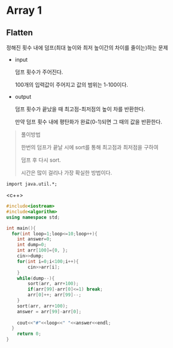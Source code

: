 # Array 1

## Flatten

정해진 횟수 내에 덤프(최대 높이와 최저 높이간의 차이를 줄이는)하는 문제

- input

  덤프 횟수가 주어진다.

  100개의 입력값이 주어지고 값의 범위는 1-100이다.

- output

  덤프 횟수가 끝났을 때 최고점-최저점의 높이 차를 반환한다.

  만약 덤프 횟수 내에 평탄화가 완료(0-1)되면 그 때의 값을 반환한다.

>풀이방법
>
>한번의 덤프가 끝날 시에 sort를 통해 최고점과 최저점을 구하여
>
>덤프 후 다시 sort. 
>
>시간은 많이 걸리나 가장 확실한 방법이다.



```
import java.util.*;
```

<c++>

```c++
#include<iostream>
#include<algorithm>
using namespace std;

int main(){
  for(int loop=1;loop<=10;loop++){
    int answer=0;
    int dump=0;
    int arr[100]={0, };
    cin>>dump;
    for(int i=0;i<100;i++){
        cin>>arr[i];
    }
    while(dump--){
    	sort(arr, arr+100);
      	if(arr[99]-arr[0]<=1) break;
        arr[0]++; arr[99]--;
    }
    sort(arr, arr+100);
    answer = arr[99]-arr[0];
    
    cout<<"#"<<loop<<" "<<answer<<endl;
  }
	return 0;
}
```

